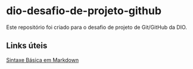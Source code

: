 # dio-desafio-de-projeto-github
Este repositório foi criado para o desafio de projeto de Git/GitHub da DIO.

## Links úteis
[Sintaxe Básica em Markdown](https://www.markdownguide.org/basic-syntax/)
